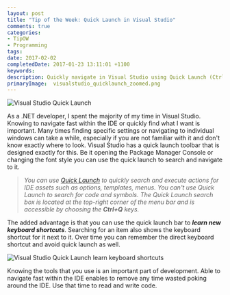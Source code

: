 ```yaml
---
layout: post
title: "Tip of the Week: Quick Launch in Visual Studio"
comments: true
categories: 
- TipOW
- Programming
tags: 
date: 2017-02-02
completedDate: 2017-01-23 13:11:01 +1100
keywords: 
description: Quickly navigate in Visual Studio using Quick Launch (Ctrl + Q)
primaryImage:  visualstudio_quicklaunch_zoomed.png
---
```


<img alt="Visual Studio Quick Launch" src="/images/visualstudio_quicklaunch.png" />

As a .NET developer, I spent the majority of my time in Visual Studio. Knowing to navigate fast within the IDE or quickly find what I want is important. Many times finding specific settings or navigating to individual windows can take a while, especially if you are not familiar with it and don't know exactly where to look. Visual Studio has a quick launch toolbar that is designed exactly for this. Be it opening the Package Manager Console or changing the font style you can use the quick launch to search and navigate to it. 

> *You can use [Quick Launch](https://msdn.microsoft.com/en-us/library/hh417697.aspx) to quickly search and execute actions for IDE assets such as options, templates, menus. You can't use Quick Launch to search for code and symbols. The Quick Launch search box is located at the top-right corner of the menu bar and is accessible by choosing the **Ctrl+Q** keys.*

The added advantage is that you can use the quick launch bar to ***learn new keyboard shortcuts***. Searching for an item also shows the keyboard shortcut for it next to it. Over time you can remember the direct keyboard shortcut and avoid quick launch as well. 

<img alt="Visual Studio Quick Launch learn keyboard shortcuts" src="/images/visualstudio_quicklaunch_keyboardShortcuts.png" />

Knowing the tools that you use is an important part of development. Able to navigate fast within the IDE enables to remove any time wasted poking around the IDE. Use that time to read and write code.

